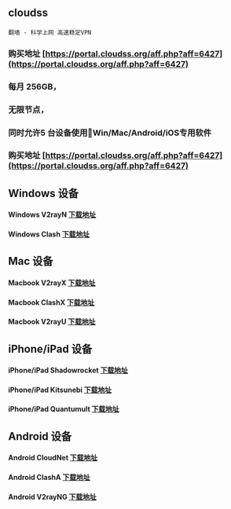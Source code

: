 ##  cloudss

    翻墙 - 科学上网 高速稳定VPN

### 购买地址 [https://portal.cloudss.org/aff.php?aff=6427](https://portal.cloudss.org/aff.php?aff=6427)

### 每月 256GB，
### 无限节点，
### 同时允许5 台设备使用Win/Mac/Android/iOS专用软件

### 购买地址 [https://portal.cloudss.org/aff.php?aff=6427](https://portal.cloudss.org/aff.php?aff=6427)

## Windows 设备
#### Windows	V2rayN [下载地址](https://dl.cloudv2.net/v2rayN-v3.27.zip)
#### Windows	Clash [下载地址](https://dl.cloudv2.net/Clash.for.Windows.Setup.0.13.5.zip)

## Mac 设备
#### Macbook	V2rayX [下载地址](https://dl.cloudv2.net/V2RayX.app.zip)
#### Macbook	ClashX [下载地址](https://dl.cloudv2.net/ClashX-v1.31.0.dmg)
#### Macbook	V2rayU [下载地址](https://dl.cloudv2.net/V2rayU-v2.3.1.dmg)

## iPhone/iPad 设备
#### iPhone/iPad		Shadowrocket [下载地址](https://dwz.pm/lg)
#### iPhone/iPad		Kitsunebi [下载地址](https://apps.apple.com/us/app/kitsunebi-proxy-utility/id1446584073)
#### iPhone/iPad		Quantumult [下载地址](https://apps.apple.com/us/app/quantumult/id1252015438)

## Android 设备
#### Android	CloudNet [下载地址](https://dl.cloudv2.net/cloudnet_1.1.apk)
#### Android	ClashA [下载地址](https://dl.cloudv2.net/clash-for-android-v2.1.5.apk)
#### Android	V2rayNG [下载地址](https://dl.cloudv2.net/V2rayNG.apk)
